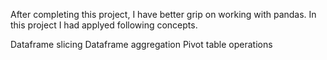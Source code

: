 
After completing this project, I have better grip on working with pandas. In this project I had applyed following concepts.

Dataframe slicing
Dataframe aggregation
Pivot table operations
